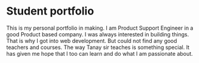 # Student portfolio

This is my personal portfolio in making.
I am Product Support Engineer in a good Product based company.
I was always interested in building things. That is why I got into web development.
But could not find any good teachers and courses.
The way Tanay sir teaches is something special. It has given me hope that I too can learn and do what I am passionate about.

